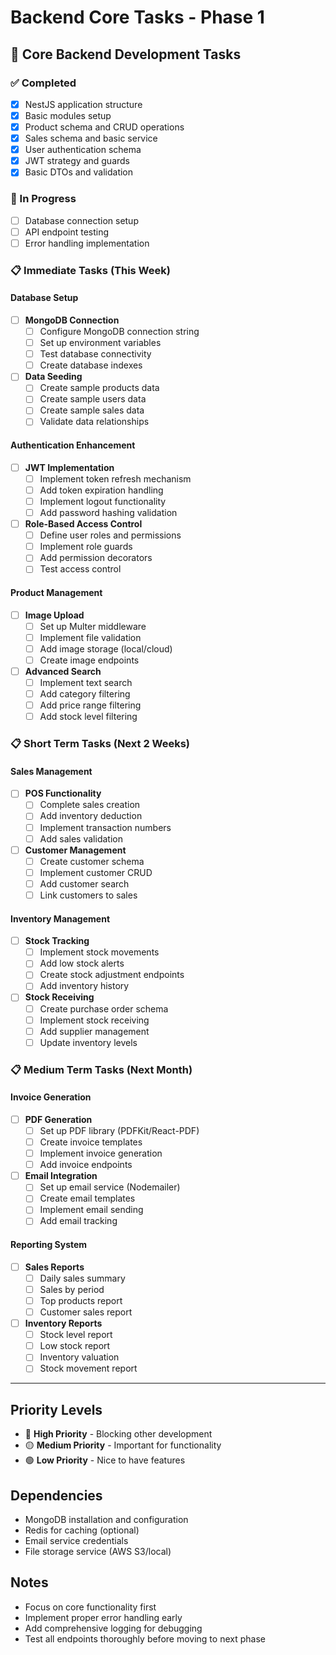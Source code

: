 # Backend Core Tasks - Phase 1

## 🔧 Core Backend Development Tasks

### ✅ Completed
- [x] NestJS application structure
- [x] Basic modules setup
- [x] Product schema and CRUD operations
- [x] Sales schema and basic service
- [x] User authentication schema
- [x] JWT strategy and guards
- [x] Basic DTOs and validation

### 🔄 In Progress
- [ ] Database connection setup
- [ ] API endpoint testing
- [ ] Error handling implementation

### 📋 Immediate Tasks (This Week)

#### Database Setup
- [ ] **MongoDB Connection**
  - [ ] Configure MongoDB connection string
  - [ ] Set up environment variables
  - [ ] Test database connectivity
  - [ ] Create database indexes

- [ ] **Data Seeding**
  - [ ] Create sample products data
  - [ ] Create sample users data
  - [ ] Create sample sales data
  - [ ] Validate data relationships

#### Authentication Enhancement
- [ ] **JWT Implementation**
  - [ ] Implement token refresh mechanism
  - [ ] Add token expiration handling
  - [ ] Implement logout functionality
  - [ ] Add password hashing validation

- [ ] **Role-Based Access Control**
  - [ ] Define user roles and permissions
  - [ ] Implement role guards
  - [ ] Add permission decorators
  - [ ] Test access control

#### Product Management
- [ ] **Image Upload**
  - [ ] Set up Multer middleware
  - [ ] Implement file validation
  - [ ] Add image storage (local/cloud)
  - [ ] Create image endpoints

- [ ] **Advanced Search**
  - [ ] Implement text search
  - [ ] Add category filtering
  - [ ] Add price range filtering
  - [ ] Add stock level filtering

### 📋 Short Term Tasks (Next 2 Weeks)

#### Sales Management
- [ ] **POS Functionality**
  - [ ] Complete sales creation
  - [ ] Add inventory deduction
  - [ ] Implement transaction numbers
  - [ ] Add sales validation

- [ ] **Customer Management**
  - [ ] Create customer schema
  - [ ] Implement customer CRUD
  - [ ] Add customer search
  - [ ] Link customers to sales

#### Inventory Management
- [ ] **Stock Tracking**
  - [ ] Implement stock movements
  - [ ] Add low stock alerts
  - [ ] Create stock adjustment endpoints
  - [ ] Add inventory history

- [ ] **Stock Receiving**
  - [ ] Create purchase order schema
  - [ ] Implement stock receiving
  - [ ] Add supplier management
  - [ ] Update inventory levels

### 📋 Medium Term Tasks (Next Month)

#### Invoice Generation
- [ ] **PDF Generation**
  - [ ] Set up PDF library (PDFKit/React-PDF)
  - [ ] Create invoice templates
  - [ ] Implement invoice generation
  - [ ] Add invoice endpoints

- [ ] **Email Integration**
  - [ ] Set up email service (Nodemailer)
  - [ ] Create email templates
  - [ ] Implement email sending
  - [ ] Add email tracking

#### Reporting System
- [ ] **Sales Reports**
  - [ ] Daily sales summary
  - [ ] Sales by period
  - [ ] Top products report
  - [ ] Customer sales report

- [ ] **Inventory Reports**
  - [ ] Stock level report
  - [ ] Low stock report
  - [ ] Inventory valuation
  - [ ] Stock movement report

---

## Priority Levels
- 🔴 **High Priority** - Blocking other development
- 🟡 **Medium Priority** - Important for functionality
- 🟢 **Low Priority** - Nice to have features

## Dependencies
- MongoDB installation and configuration
- Redis for caching (optional)
- Email service credentials
- File storage service (AWS S3/local)

## Notes
- Focus on core functionality first
- Implement proper error handling early
- Add comprehensive logging for debugging
- Test all endpoints thoroughly before moving to next phase
